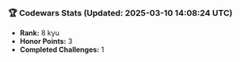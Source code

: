 ### 🏆 Codewars Stats (Updated: 2025-03-10 14:08:24 UTC)

- **Rank:** 8 kyu
- **Honor Points:** 3
- **Completed Challenges:** 1
